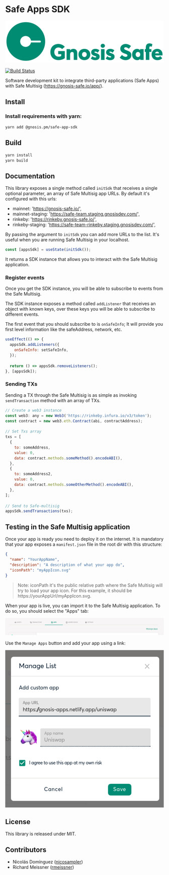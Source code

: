 # Safe Apps SDK

[![Logo](https://raw.githubusercontent.com/gnosis/safe-apps-sdk/master/assets/logo.png)](https://gnosis.pm/)

[![Build Status](https://travis-ci.org/gnosis/safe-apps-sdk.svg?branch=master)](https://travis-ci.org/gnosis/pm-contracts)

Software development kit to integrate third-party applications (Safe Apps) with Safe Multisig (https://gnosis-safe.io/app/).

## Install

### Install requirements with yarn:

```bash
yarn add @gnosis.pm/safe-app-sdk
```

## Build

```bash
yarn install
yarn build
```

## Documentation

This library exposes a single method called `initSdk` that receives a single optional parameter, an array of Safe Multisig app URLs. By default it's configured with this urls:

- mainnet: 'https://gnosis-safe.io/',
- mainnet-staging: 'https://safe-team.staging.gnosisdev.com/',
- rinkeby: 'https://rinkeby.gnosis-safe.io/',
- rinkeby-staging: 'https://safe-team-rinkeby.staging.gnosisdev.com/',

By passing the argument to `initSdk` you can add more URLs to the list. It's useful when you are running Safe Multisig in your localhost.

```js
const [appsSdk] = useState(initSdk());
```

It returns a SDK instance that allows you to interact with the Safe Multisig application.

### Register events

Once you get the SDK instance, you will be able to subscribe to events from the Safe Multisig.

The SDK instance exposes a method called `addListener` that receives an object with known keys, over these keys you will be able to subscribe to different events.

The first event that you should subscribe to is `onSafeInfo`; It will provide you first level information like the safeAddress, network, etc.

```js
useEffect(() => {
  appsSdk.addListeners({
    onSafeInfo: setSafeInfo,
  });

  return () => appsSdk.removeListeners();
}, [appsSdk]);
```

### Sending TXs

Sending a TX through the Safe Multisig is as simple as invoking `sendTransaction` method with an array of TXs.

```js
// Create a web3 instance
const web3: any = new Web3('https://rinkeby.infura.io/v3/token');
const contract = new web3.eth.Contract(abi, contractAddress);

// Set Txs array
txs = [
  {
    to: someAddress,
    value: 0,
    data: contract.methods.someMethod().encodeABI(),
  },
  {
    to: someAddress2,
    value: 0,
    data: contract.methods.someOtherMethod().encodeABI(),
  },
];

// Send to Safe-multisig
appsSdk.sendTransactions(txs);
```

## Testing in the Safe Multisig application

Once your app is ready you need to deploy it on the internet. It is mandatory that your app exposes a `manifest.json` file in the root dir with this structure:

```json
{
  "name": "YourAppName",
  "description": "A description of what your app do",
  "iconPath": "myAppIcon.svg"
}
```

> Note: iconPath it's the public relative path where the Safe Multisig will try to load your app icon. For this example, it should be https://yourAppUrl/myAppIcon.svg.

When your app is live, you can import it to the Safe Multisig application. To do so, you should select the "Apps" tab:

![alt text][safeappstab]

[safeappstab]: https://raw.githubusercontent.com/gnosis/safe-apps-sdk/master/assets/safe-tab-apps.png 'Safe Multisig: Apps tab'

Use the `Manage Apps` button and add your app using a link:

![alt text][safeaddapp]

[safeaddapp]: https://raw.githubusercontent.com/gnosis/safe-apps-sdk/master/assets/third-pary-app-modal.png 'Safe Multisig: Add Safe App'

## License

This library is released under MIT.

## Contributors

- Nicolás Domínguez ([nicosampler](https://github.com/nicosampler))
- Richard Meissner ([rmeissner](https://github.com/rmeissner))
